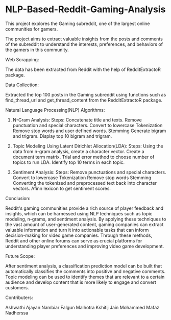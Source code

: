 # NLP-Based-Reddit-Gaming-Analysis

This project explores the Gaming subreddit, one of the largest online communities for gamers.

The project aims to extract valuable insights from the posts and comments of the subreddit to understand the interests, preferences, and behaviors of the gamers in this community.

Web Scrapping:

The data has been extracted from Reddit with the help of RedditExtractoR package.

Data Collection:

Extracted the top 100 posts in the Gaming subreddit using functions such as find_thread_url and get_thread_content from the RedditExtractoR package.

Natural Language Processing(NLP) Algorithms:

1. N-Gram Analysis:
  Steps: 
    Concatenate title and texts.
    Remove punctuation and special characters.
    Convert to lowercase
    Tokenization
    Remove stop words and user defined words.
    Stemming
    Generate bigram and trigram.
    Display top 10 bigram and trigram.
    
2. Topic Modeling Using Latent Dirichlet Allocation(LDA):
  Steps:
    Using the data from n-gram analysis, create a character vector.
    Create a document term matrix.
    Trial and error method to choose number of topics to run LDA.
    Identify top 10 terms in each topic.
    
3. Sentiment Analysis:
  Steps:
    Remove punctuations and special characters.
    Convert to lowercase
    Tokenization
    Remove stop words
    Stemming
    Converting the tokenized and preprocessed text back into character vectors.
    Afinn lexicon to get sentiment scores.
    
Conclusion:

  Reddit's gaming communities provide a rich source of player feedback and insights, which can be harnessed using NLP techniques such as topic modeling, n-grams,
  and sentiment analysis. By applying these techniques to the vast amount of user-generated content, gaming companies can extract valuable information and turn it into   actionable tasks that can inform decision-making for video game companies. Through these methods, Reddit and other online forums can serve as crucial platforms for     understanding player preferences and improving video game development.
  
Future Scope: 

  After sentiment analysis, a classification prediction model can be built that automatically classifies the comments into positive and negative comments. Topic         modeling can be used to identify themes that are relevant to a certain audience and develop content that is more likely to engage and convert customers.


Contributers:

  Ashwathi Ajayan Nambiar
  Falgun Malhotra
  Kshitij Jain
  Mohammed Mafaz Nadherssa
